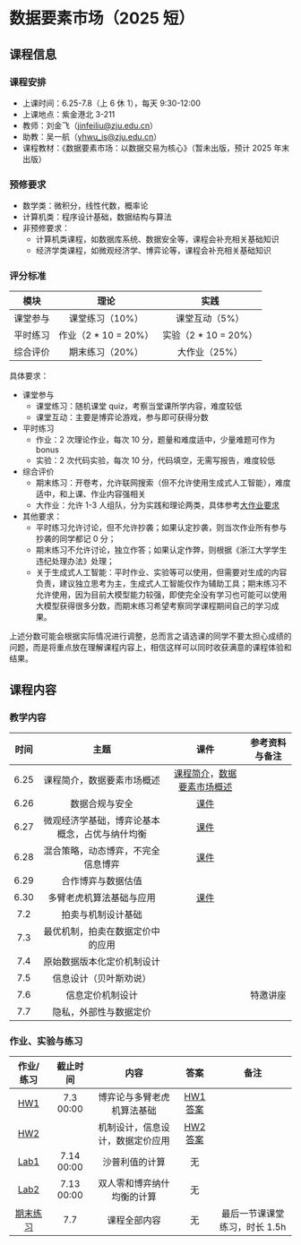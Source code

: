 # 数据要素市场（2025 短）

## 课程信息
### 课程安排

- 上课时间：6.25-7.8（上 6 休 1），每天 9:30-12:00
- 上课地点：紫金港北 3-211
- 教师：刘金飞（jinfeiliu@zju.edu.cn）
- 助教：吴一航（yhwu_is@zju.edu.cn）
- 课程教材：《数据要素市场：以数据交易为核心》（暂未出版，预计 2025 年末出版）

### 预修要求

- 数学类：微积分，线性代数，概率论
- 计算机类：程序设计基础，数据结构与算法
- 非预修要求：
    - 计算机类课程，如数据库系统、数据安全等，课程会补充相关基础知识
    - 经济学类课程，如微观经济学、博弈论等，课程会补充相关基础知识

### 评分标准

| 模块 | 理论 | 实践 |
| :---: | :----: | :---: |
| 课堂参与 | 课堂练习（10%） | 课堂互动（5%） |
| 平时练习 | 作业（2 * 10  = 20%） | 实验（2 * 10  = 20%） |
| 综合评价 | 期末练习（20%） | 大作业（25%） |

具体要求：

- 课堂参与
    - 课堂练习：随机课堂 quiz，考察当堂课所学内容，难度较低
    - 课堂互动：主要是博弈论游戏，参与即可获得分数
- 平时练习
    - 作业：2 次理论作业，每次 10 分，题量和难度适中，少量难题可作为 bonus
    - 实验：2 次代码实验，每次 10 分，代码填空，无需写报告，难度较低
- 综合评价
    - 期末练习：开卷考，允许联网搜索（但不允许使用生成式人工智能），难度适中，和上课、作业内容强相关
    - 大作业：允许 1-3 人组队，分为实践和理论两类，具体参考[大作业要求](project.md)
- 其他要求：
    - 平时练习允许讨论，但不允许抄袭；如果认定抄袭，则当次作业所有参与抄袭的同学都记 $0$ 分；
    - 期末练习不允许讨论，独立作答；如果认定作弊，则根据《浙江大学学生违纪处理办法》处理；
    - 关于生成式人工智能：平时作业、实验等可以使用，但需要对生成的内容负责，建议独立思考为主，生成式人工智能仅作为辅助工具；期末练习不允许使用，因为目前大模型能力较强，即使完全没有学习也可能可以使用大模型获得很多分数，而期末练习希望考察同学课程期间自己的学习成果。

上述分数可能会根据实际情况进行调整，总而言之请选课的同学不要太担心成绩的问题，而是将重点放在理解课程内容上，相信这样可以同时收获满意的课程体验和结果。

## 课程内容

### 教学内容

| 时间 | 主题 | 课件 | 参考资料与备注 |
| :---: | :----: | :---: | :---: |
| 6.25 | 课程简介，数据要素市场概述 | [课程简介](2025/25-lec00-intro.pdf)，[数据要素市场概述](2025/25-lec01-dmintro.pdf) |  |
| 6.26 | 数据合规与安全 | [课件](2025/25-lec02-datasec.pptx) |  |
| 6.27 | 微观经济学基础，博弈论基本概念，占优与纳什均衡 | [课件](2025/25-lec03-game1-stu.pdf) |  |
| 6.28 | 混合策略，动态博弈，不完全信息博弈 | [课件](2025/25-lec04-game2.pdf) |  |
| 6.29 | 合作博弈与数据估值 |  |  |
| 6.30 | 多臂老虎机算法基础与应用 | [课件](2025/25-lec06-mab.pdf) |  |
| 7.2 | 拍卖与机制设计基础 |  |  |
| 7.3 | 最优机制，拍卖在数据定价中的应用 |  |  |
| 7.4 | 原始数据版本化定价机制设计 |  |  |
| 7.5 | 信息设计（贝叶斯劝说） |  |  |
| 7.6 | 信息定价机制设计 |  | 特邀讲座 |
| 7.7 | 隐私，外部性与数据定价 |  |  |

### 作业、实验与练习

| 作业/练习 | 截止时间 | 内容 | 答案 | 备注 |
| :---: | :----: | :---: | :---: | :---: |
| [HW1](2025/25hw1.pdf) | 7.3 00:00 | 博弈论与多臂老虎机算法基础 | [HW1答案]() |  |
| [HW2]() |  | 机制设计，信息设计，数据定价应用 | [HW2答案]() |  |
| [Lab1](2025/lab1.zip) | 7.14 00:00 | 沙普利值的计算 | 无 |  |
| [Lab2](2025/lab2.zip) | 7.13 00:00 | 双人零和博弈纳什均衡的计算 | 无 |  |
| [期末练习]() | 7.7 | 课程全部内容 | 无 | 最后一节课课堂练习，时长 1.5h |